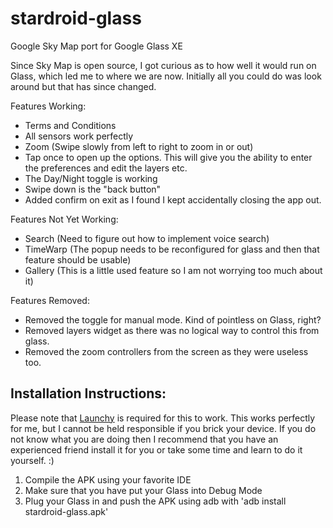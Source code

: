 stardroid-glass
===============

Google Sky Map port for Google Glass XE

Since Sky Map is open source, I got curious as to how well it would run on Glass, which led me to where we are now.  Initially all you could do was look around but that has since changed.

Features Working:
 *   Terms and Conditions
 *   All sensors work perfectly
 *   Zoom (Swipe slowly from left to right to zoom in or out)
 *   Tap once to open up the options.  This will give you the ability to enter the preferences and edit the layers etc.
 *   The Day/Night toggle is working
 *   Swipe down is the "back button"
 *   Added confirm on exit as I found I kept accidentally closing the app out.

Features Not Yet Working:
 *   Search (Need to figure out how to implement voice search)
 *   TimeWarp (The popup needs to be reconfigured for glass and then that feature should be usable)
 *   Gallery (This is a little used feature so I am not worrying too much about it)
 
Features Removed:
 *   Removed the toggle for manual mode.  Kind of pointless on Glass, right?
 *   Removed layers widget as there was no logical way to control this from glass.
 *   Removed the zoom controllers from the screen as they were useless too.
 
## Installation Instructions:
Please note that [Launchy](https://github.com/kaze0/launchy) is required for this to work.  This works perfectly for me, but I cannot be held responsible if you brick your device.  If you do not know what you are doing then I recommend that you have an experienced friend install it for you or take some time and learn to do it yourself. :)
 1.   Compile the APK using your favorite IDE
 2.   Make sure that you have put your Glass into Debug Mode
 3.   Plug your Glass in and push the APK using adb with 'adb install stardroid-glass.apk'   